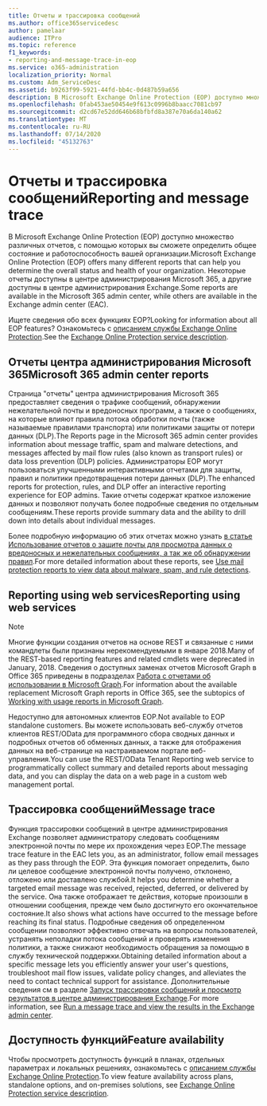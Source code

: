 ```yaml
---
title: Отчеты и трассировка сообщений
ms.author: office365servicedesc
author: pamelaar
audience: ITPro
ms.topic: reference
f1_keywords:
- reporting-and-message-trace-in-eop
ms.service: o365-administration
localization_priority: Normal
ms.custom: Adm_ServiceDesc
ms.assetid: b9263f99-5921-44fd-bb4c-0d487b59a656
description: В Microsoft Exchange Online Protection (EOP) доступно множество различных отчетов, с помощью которых вы сможете определить общее состояние и работоспособность вашей организации. Некоторые отчеты доступны в центре администрирования Microsoft 365, а другие доступны в центре администрирования Exchange.
ms.openlocfilehash: 0fab453ae50454e9f613c0996b8baacc7081cb97
ms.sourcegitcommit: d2cd67e52dd646b68bfbfd8a387e70a6da140a62
ms.translationtype: MT
ms.contentlocale: ru-RU
ms.lasthandoff: 07/14/2020
ms.locfileid: "45132763"
---
```

# <a name="reporting-and-message-trace"></a><span data-ttu-id="4663b-104">Отчеты и трассировка сообщений</span><span class="sxs-lookup"><span data-stu-id="4663b-104">Reporting and message trace</span></span>

<span data-ttu-id="4663b-105">В Microsoft Exchange Online Protection (EOP) доступно множество различных отчетов, с помощью которых вы сможете определить общее состояние и работоспособность вашей организации.</span><span class="sxs-lookup"><span data-stu-id="4663b-105">Microsoft Exchange Online Protection (EOP) offers many different reports that can help you determine the overall status and health of your organization.</span></span> <span data-ttu-id="4663b-106">Некоторые отчеты доступны в центре администрирования Microsoft 365, а другие доступны в центре администрирования Exchange.</span><span class="sxs-lookup"><span data-stu-id="4663b-106">Some reports are available in the Microsoft 365 admin center, while others are available in the Exchange admin center (EAC).</span></span>

<span data-ttu-id="4663b-107">Ищете сведения обо всех функциях EOP?</span><span class="sxs-lookup"><span data-stu-id="4663b-107">Looking for information about all EOP features?</span></span> <span data-ttu-id="4663b-108">Ознакомьтесь с [описанием службы Exchange Online Protection](exchange-online-protection-service-description.md).</span><span class="sxs-lookup"><span data-stu-id="4663b-108">See the [Exchange Online Protection service description](exchange-online-protection-service-description.md).</span></span>

## <a name="microsoft-365-admin-center-reports"></a><span data-ttu-id="4663b-109">Отчеты центра администрирования Microsoft 365</span><span class="sxs-lookup"><span data-stu-id="4663b-109">Microsoft 365 admin center reports</span></span>

<span data-ttu-id="4663b-110">Страница "отчеты" центра администрирования Microsoft 365 предоставляет сведения о трафике сообщений, обнаружении нежелательной почты и вредоносных программ, а также о сообщениях, на которые влияют правила потока обработки почты (также называемые правилами транспорта) или политиками защиты от потери данных (DLP).</span><span class="sxs-lookup"><span data-stu-id="4663b-110">The Reports page in the Microsoft 365 admin center provides information about message traffic, spam and malware detections, and messages affected by mail flow rules (also known as transport rules) or data loss prevention (DLP) policies.</span></span> <span data-ttu-id="4663b-111">Администраторы EOP могут пользоваться улучшенными интерактивными отчетами для защиты, правил и политики предотвращения потери данных (DLP).</span><span class="sxs-lookup"><span data-stu-id="4663b-111">The enhanced reports for protection, rules, and DLP offer an interactive reporting experience for EOP admins.</span></span> <span data-ttu-id="4663b-112">Такие отчеты содержат краткое изложение данных и позволяют получать более подробные сведения по отдельным сообщениям.</span><span class="sxs-lookup"><span data-stu-id="4663b-112">These reports provide summary data and the ability to drill down into details about individual messages.</span></span>

<span data-ttu-id="4663b-113">Более подробную информацию об этих отчетах можно узнать [в статье Использование отчетов о защите почты для просмотра данных о вредоносных и нежелательных сообщениях, а так же об обнаружении правил](https://docs.microsoft.com/exchange/monitoring/use-mail-protection-reports).</span><span class="sxs-lookup"><span data-stu-id="4663b-113">For more detailed information about these reports, see [Use mail protection reports to view data about malware, spam, and rule detections](https://docs.microsoft.com/exchange/monitoring/use-mail-protection-reports).</span></span>

## <a name="reporting-using-web-services"></a><span data-ttu-id="4663b-114">Reporting using web services</span><span class="sxs-lookup"><span data-stu-id="4663b-114">Reporting using web services</span></span>

> [!NOTE]
> <span data-ttu-id="4663b-115">Многие функции создания отчетов на основе REST и связанные с ними командлеты были признаны нерекомендуемыми в январе 2018.</span><span class="sxs-lookup"><span data-stu-id="4663b-115">Many of the REST-based reporting features and related cmdlets were deprecated in January, 2018.</span></span> <span data-ttu-id="4663b-116">Сведения о доступных заменах отчетов Microsoft Graph в Office 365 приведены в подразделах [Работа с отчетами об использовании в Microsoft Graph](https://go.microsoft.com/fwlink/p/?LinkID=865135).</span><span class="sxs-lookup"><span data-stu-id="4663b-116">For information about the available replacement Microsoft Graph reports in Office 365, see the subtopics of [Working with usage reports in Microsoft Graph](https://go.microsoft.com/fwlink/p/?LinkID=865135).</span></span>

<span data-ttu-id="4663b-117">Недоступно для автономных клиентов EOP.</span><span class="sxs-lookup"><span data-stu-id="4663b-117">Not available to EOP standalone customers.</span></span> <span data-ttu-id="4663b-118">Вы можете использовать веб-службу отчетов клиентов REST/OData для программного сбора сводных данных и подробных отчетов об обменных данных, а также для отображения данных на веб-странице на настраиваемом портале веб-управления.</span><span class="sxs-lookup"><span data-stu-id="4663b-118">You can use the REST/OData Tenant Reporting web service to programmatically collect summary and detailed reports about messaging data, and you can display the data on a web page in a custom web management portal.</span></span>

## <a name="message-trace"></a><span data-ttu-id="4663b-119">Трассировка сообщений</span><span class="sxs-lookup"><span data-stu-id="4663b-119">Message trace</span></span>

<span data-ttu-id="4663b-120">Функция трассировки сообщений в центре администрирования Exchange позволяет администратору следовать сообщениям электронной почты по мере их прохождения через EOP.</span><span class="sxs-lookup"><span data-stu-id="4663b-120">The message trace feature in the EAC lets you, as an administrator, follow email messages as they pass through the EOP.</span></span> <span data-ttu-id="4663b-121">Эта функция помогает определить, было ли целевое сообщение электронной почты получено, отклонено, отложено или доставлено службой.</span><span class="sxs-lookup"><span data-stu-id="4663b-121">It helps you determine whether a targeted email message was received, rejected, deferred, or delivered by the service.</span></span> <span data-ttu-id="4663b-122">Она также отображает те действия, которые произошли в отношении сообщения, прежде чем было достигнуто его окончательное состояние.</span><span class="sxs-lookup"><span data-stu-id="4663b-122">It also shows what actions have occurred to the message before reaching its final status.</span></span> <span data-ttu-id="4663b-123">Подробные сведения об определенном сообщении позволяют эффективно отвечать на вопросы пользователей, устранять неполадки потока сообщений и проверять изменения политики, а также снижают необходимость обращения за помощью в службу технической поддержки.</span><span class="sxs-lookup"><span data-stu-id="4663b-123">Obtaining detailed information about a specific message lets you efficiently answer your user's questions, troubleshoot mail flow issues, validate policy changes, and alleviates the need to contact technical support for assistance.</span></span> <span data-ttu-id="4663b-124">Дополнительные сведения см в разделе [Запуск трассировки сообщений и просмотр результатов в центре администрирования Exchange](https://docs.microsoft.com/exchange/monitoring/trace-an-email-message/run-a-message-trace-and-view-results).</span><span class="sxs-lookup"><span data-stu-id="4663b-124">For more information, see [Run a message trace and view the results in the Exchange admin center](https://docs.microsoft.com/exchange/monitoring/trace-an-email-message/run-a-message-trace-and-view-results).</span></span>

## <a name="feature-availability"></a><span data-ttu-id="4663b-125">Доступность функций</span><span class="sxs-lookup"><span data-stu-id="4663b-125">Feature availability</span></span>

<span data-ttu-id="4663b-126">Чтобы просмотреть доступность функций в планах, отдельных параметрах и локальных решениях, ознакомьтесь с [описанием службы Exchange Online Protection](exchange-online-protection-service-description.md).</span><span class="sxs-lookup"><span data-stu-id="4663b-126">To view feature availability across plans, standalone options, and on-premises solutions, see [Exchange Online Protection service description](exchange-online-protection-service-description.md).</span></span>
